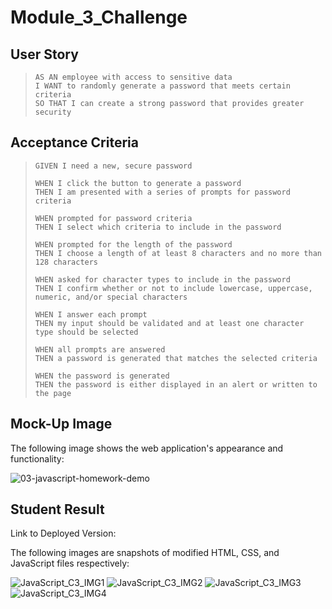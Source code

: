 # Module_3_Challenge

## User Story

> `AS AN employee with access to sensitive data`  
> `I WANT to randomly generate a password that meets certain criteria`  
> `SO THAT I can create a strong password that provides greater security`

## Acceptance Criteria

> `GIVEN I need a new, secure password`
>
> `WHEN I click the button to generate a password`  
> `THEN I am presented with a series of prompts for password criteria`
>
> `WHEN prompted for password criteria`  
> `THEN I select which criteria to include in the password`
> 
> `WHEN prompted for the length of the password`  
> `THEN I choose a length of at least 8 characters and no more than 128 characters`
>
> `WHEN asked for character types to include in the password`  
> `THEN I confirm whether or not to include lowercase, uppercase, numeric, and/or special characters`
>
> `WHEN I answer each prompt`  
> `THEN my input should be validated and at least one character type should be selected`
>
> `WHEN all prompts are answered`  
> `THEN a password is generated that matches the selected criteria`
>
> `WHEN the password is generated`  
> `THEN the password is either displayed in an alert or written to the page`

## Mock-Up Image

The following image shows the web application's appearance and functionality:  
  
![03-javascript-homework-demo](https://github.com/nava003/Module_3_Challenge/assets/32070635/88f6fafa-e697-43b0-b44c-ed6715eea54d)

## Student Result

Link to Deployed Version:  
  
The following images are snapshots of modified HTML, CSS, and JavaScript files respectively:  
  
![JavaScript_C3_IMG1](https://github.com/nava003/Module_3_JavaScript_Challenge/assets/32070635/bb3ccafe-8f83-4340-8136-e7d9a73905fc)
![JavaScript_C3_IMG2](https://github.com/nava003/Module_3_JavaScript_Challenge/assets/32070635/4aba8d77-04f2-4f72-b9c0-3e604ed5f23c)
![JavaScript_C3_IMG3](https://github.com/nava003/Module_3_JavaScript_Challenge/assets/32070635/c078e8e3-cd63-4b85-85de-0236bb2e49b7)
![JavaScript_C3_IMG4](https://github.com/nava003/Module_3_JavaScript_Challenge/assets/32070635/157a1239-23c5-44c0-8a39-6cb451725b6b)


